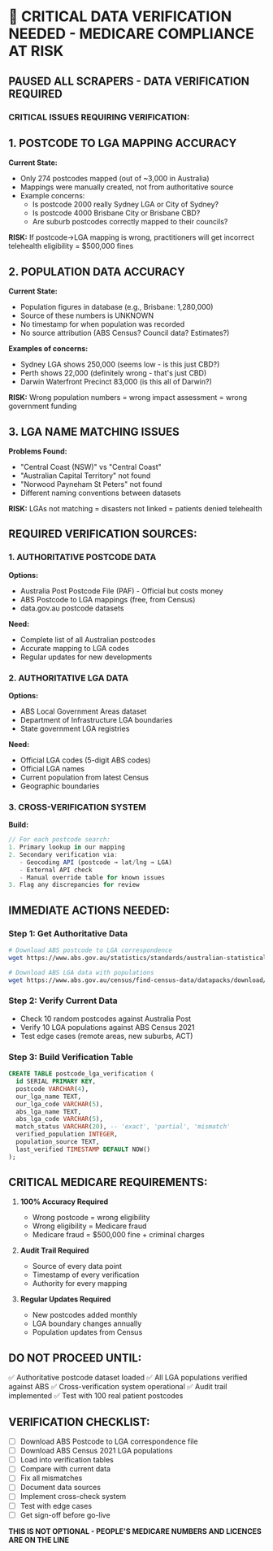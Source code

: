 # 🚨 CRITICAL DATA VERIFICATION NEEDED - MEDICARE COMPLIANCE AT RISK

## PAUSED ALL SCRAPERS - DATA VERIFICATION REQUIRED

### CRITICAL ISSUES REQUIRING VERIFICATION:

## 1. POSTCODE TO LGA MAPPING ACCURACY
**Current State:**
- Only 274 postcodes mapped (out of ~3,000 in Australia)
- Mappings were manually created, not from authoritative source
- Example concerns:
  - Is postcode 2000 really Sydney LGA or City of Sydney?
  - Is postcode 4000 Brisbane City or Brisbane CBD?
  - Are suburb postcodes correctly mapped to their councils?

**RISK:** If postcode→LGA mapping is wrong, practitioners will get incorrect telehealth eligibility = $500,000 fines

## 2. POPULATION DATA ACCURACY
**Current State:**
- Population figures in database (e.g., Brisbane: 1,280,000)
- Source of these numbers is UNKNOWN
- No timestamp for when population was recorded
- No source attribution (ABS Census? Council data? Estimates?)

**Examples of concerns:**
- Sydney LGA shows 250,000 (seems low - is this just CBD?)
- Perth shows 22,000 (definitely wrong - that's just CBD)
- Darwin Waterfront Precinct 83,000 (is this all of Darwin?)

**RISK:** Wrong population numbers = wrong impact assessment = wrong government funding

## 3. LGA NAME MATCHING ISSUES
**Problems Found:**
- "Central Coast (NSW)" vs "Central Coast"
- "Australian Capital Territory" not found
- "Norwood Payneham St Peters" not found
- Different naming conventions between datasets

**RISK:** LGAs not matching = disasters not linked = patients denied telehealth

## REQUIRED VERIFICATION SOURCES:

### 1. AUTHORITATIVE POSTCODE DATA
**Options:**
- Australia Post Postcode File (PAF) - Official but costs money
- ABS Postcode to LGA mappings (free, from Census)
- data.gov.au postcode datasets

**Need:**
- Complete list of all Australian postcodes
- Accurate mapping to LGA codes
- Regular updates for new developments

### 2. AUTHORITATIVE LGA DATA
**Options:**
- ABS Local Government Areas dataset
- Department of Infrastructure LGA boundaries
- State government LGA registries

**Need:**
- Official LGA codes (5-digit ABS codes)
- Official LGA names
- Current population from latest Census
- Geographic boundaries

### 3. CROSS-VERIFICATION SYSTEM
**Build:**
```javascript
// For each postcode search:
1. Primary lookup in our mapping
2. Secondary verification via:
   - Geocoding API (postcode → lat/lng → LGA)
   - External API check
   - Manual override table for known issues
3. Flag any discrepancies for review
```

## IMMEDIATE ACTIONS NEEDED:

### Step 1: Get Authoritative Data
```bash
# Download ABS postcode to LGA correspondence
wget https://www.abs.gov.au/statistics/standards/australian-statistical-geography-standard-asgs-edition-3/jul2021-jun2026/access-and-downloads/correspondences/postcode-2021-to-lga-2021.csv

# Download ABS LGA data with populations
wget https://www.abs.gov.au/census/find-census-data/datapacks/download/2021_GCP_LGA_for_AUS_short-header.zip
```

### Step 2: Verify Current Data
- Check 10 random postcodes against Australia Post
- Verify 10 LGA populations against ABS Census 2021
- Test edge cases (remote areas, new suburbs, ACT)

### Step 3: Build Verification Table
```sql
CREATE TABLE postcode_lga_verification (
  id SERIAL PRIMARY KEY,
  postcode VARCHAR(4),
  our_lga_name TEXT,
  our_lga_code VARCHAR(5),
  abs_lga_name TEXT,
  abs_lga_code VARCHAR(5),
  match_status VARCHAR(20), -- 'exact', 'partial', 'mismatch'
  verified_population INTEGER,
  population_source TEXT,
  last_verified TIMESTAMP DEFAULT NOW()
);
```

## CRITICAL MEDICARE REQUIREMENTS:

1. **100% Accuracy Required**
   - Wrong postcode = wrong eligibility
   - Wrong eligibility = Medicare fraud
   - Medicare fraud = $500,000 fine + criminal charges

2. **Audit Trail Required**
   - Source of every data point
   - Timestamp of every verification
   - Authority for every mapping

3. **Regular Updates Required**
   - New postcodes added monthly
   - LGA boundary changes annually
   - Population updates from Census

## DO NOT PROCEED UNTIL:

✅ Authoritative postcode dataset loaded
✅ All LGA populations verified against ABS
✅ Cross-verification system operational
✅ Audit trail implemented
✅ Test with 100 real patient postcodes

## VERIFICATION CHECKLIST:

- [ ] Download ABS Postcode to LGA correspondence file
- [ ] Download ABS Census 2021 LGA populations
- [ ] Load into verification tables
- [ ] Compare with current data
- [ ] Fix all mismatches
- [ ] Document data sources
- [ ] Implement cross-check system
- [ ] Test with edge cases
- [ ] Get sign-off before go-live

**THIS IS NOT OPTIONAL - PEOPLE'S MEDICARE NUMBERS AND LICENCES ARE ON THE LINE**